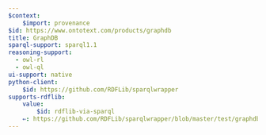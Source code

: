 ```yaml
---
$context:
    $import: provenance
$id: https://www.ontotext.com/products/graphdb
title: GraphDB
sparql-support: sparql1.1
reasoning-support:
  - owl-rl
  - owl-ql
ui-support: native
python-client:
    $id: https://github.com/RDFLib/sparqlwrapper
supports-rdflib:
    value:
        $id: rdflib-via-sparql
    ⇐: https://github.com/RDFLib/sparqlwrapper/blob/master/test/graphdbEnterprise__v8_9_0__rs__BROKEN.py
---
```

